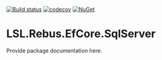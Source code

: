 [![Build status](https://img.shields.io/appveyor/ci/alunacjones/lsl-rebus-efcore-sqlserver.svg)](https://ci.appveyor.com/project/alunacjones/lsl-rebus-efcore-sqlserver)
[![codecov](https://codecov.io/gh/alunacjones/LSL.Rebus.EfCore.SqlServer/branch/master/graph/badge.svg)](https://codecov.io/gh/alunacjones/LSL.Rebus.EfCore.SqlServer)
[![NuGet](https://img.shields.io/nuget/v/LSL.Rebus.EfCore.SqlServer.svg)](https://www.nuget.org/packages/LSL.Rebus.EfCore.SqlServer/)

# LSL.Rebus.EfCore.SqlServer

Provide package documentation here.
